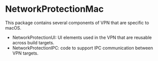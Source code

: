 # NetworkProtectionMac

This package contains several components of VPN that are specific to macOS.

- NetworkProtectionUI: UI elements used in the VPN that are reusable across build targets.
- NetworkProtectionIPC: code to support IPC communication between VPN targets.
